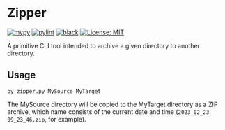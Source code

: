 # Zipper

[![mypy](https://github.com/vkostyanetsky/Zipper/actions/workflows/mypy.yml/badge.svg)](https://github.com/vkostyanetsky/Zipper/actions/workflows/mypy.yml) [![pylint](https://github.com/vkostyanetsky/Zipper/actions/workflows/pylint.yml/badge.svg)](https://github.com/vkostyanetsky/Zipper/actions/workflows/pylint.yml) [![black](https://github.com/vkostyanetsky/Zipper/actions/workflows/black.yml/badge.svg)](https://github.com/vkostyanetsky/Zipper/actions/workflows/black.yml) [![License: MIT](https://img.shields.io/badge/License-MIT-yellow.svg)](https://opensource.org/licenses/MIT)   

A primitive CLI tool intended to archive a given directory to another directory.

## Usage

```
py zipper.py MySource MyTarget
```

The MySource directory will be copied to the MyTarget directory as a ZIP archive, which name consists of the current date and time (`2023_02_23 09_23_46.zip`, for example).